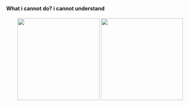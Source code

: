 #### What i cannot do?  i cannot understand

<div align="center">
  <img height="220" src="https://github-readme-stats.vercel.app/api?username=zming333&count_private=true&show_icons=true&bg_color=30,e96443,904e95&include_all_commits=true" />
  <img height="220" src="https://github-readme-stats.vercel.app/api/top-langs/?username=zming333&show_icons=true" />
</div>
